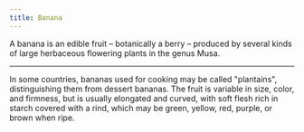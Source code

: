 ```yaml
---
title: Banana
---
```


A banana is an edible fruit – botanically a berry – produced by several kinds
of large herbaceous flowering plants in the genus Musa.

---

In some countries, bananas used for cooking may be called "plantains",
distinguishing them from dessert bananas. The fruit is variable in size, color,
and firmness, but is usually elongated and curved, with soft flesh rich in
starch covered with a rind, which may be green, yellow, red, purple, or brown
when ripe.